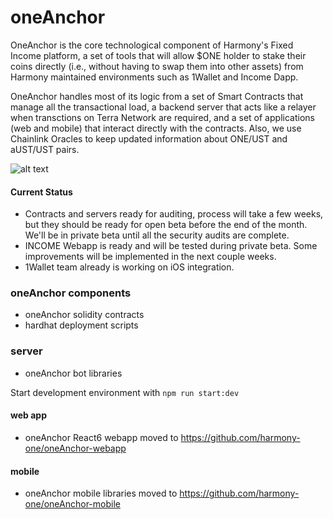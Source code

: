 # oneAnchor

OneAnchor is the core technological component of Harmony's Fixed Income platform, a set of tools that will allow $ONE holder to stake their coins directly (i.e., without having to swap them into other assets) from Harmony maintained environments such as 1Wallet and Income Dapp.

OneAnchor handles most of its logic from a set of Smart Contracts that manage all the transactional load, a backend server that acts like a relayer when transctions on Terra Network are required, and a set of applications (web and mobile) that interact directly with the contracts. Also, we use Chainlink Oracles to keep updated information about ONE/UST and aUST/UST pairs.

![alt text](https://bafkreifixudbtfcshtlcm3bzlnybqzd3ybu6lqhfxkzwh4hchirsn3f7uq.ipfs.nftstorage.link/)

#### Current Status

- Contracts and servers ready for auditing, process will take a few weeks, but they should be ready for open beta before the end of the month. We'll be in private beta until all the security audits are complete.
- INCOME Webapp is ready and will be tested during private beta. Some improvements will be implemented in the next couple weeks.
- 1Wallet team already is working on iOS integration.

### oneAnchor components

* oneAnchor solidity contracts
* hardhat deployment scripts

### server

* oneAnchor bot libraries

Start development environment with `npm run start:dev`

#### web app

* oneAnchor React6 webapp moved to https://github.com/harmony-one/oneAnchor-webapp

#### mobile 

* oneAnchor mobile libraries moved to https://github.com/harmony-one/oneAnchor-mobile
